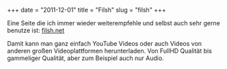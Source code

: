 +++
date = "2011-12-01"
title = "Filsh"
slug = "filsh"
+++

Eine Seite die ich immer wieder weiterempfehle und selbst auch sehr gerne benutze ist: [filsh.net](http://filsh.net)

Damit kann man ganz einfach YouTube Videos oder auch Videos von anderen großen Videoplattformen herunterladen. Von FullHD Qualität bis gammeliger Qualität, aber zum Beispiel auch nur Audio.
